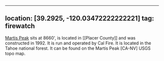 
---
location: [39.2925, -120.03472222222221]
tag: firewatch
---

[Martis Peak](http://www.peakbagging.com/CALookoutPhotos/MartisPeak.html) sits at 8660', is located in [[Placer County]] and was constructed in 1992. It is run and operated by Cal Fire. It is located in the Tahoe national forest. It can be found on the Martis Peak [CA-NV] USGS topo map.
